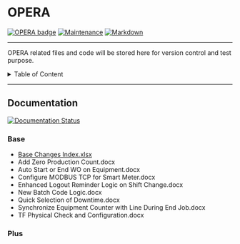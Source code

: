 # OPERA
[![OPERA badge](https://img.shields.io/badge/<OPERA>-<Ongoing>-<COLOR>.svg)](https://shields.io/)
[![Maintenance](https://img.shields.io/badge/Maintained%3F-yes-green.svg)](https://GitHub.com/Naereen/StrapDown.js/graphs/commit-activity)
[![Markdown](https://img.shields.io/badge/Made%20with-Markdown-1f425f.svg)](http://commonmark.org)

---
OPERA related files and code will be stored here for version control and test purpose.

<details>
<summary>Table of Content</summary>

## Table of Content
   * [OPERA](#OPERA)
      * [Documentation](#Documentation)
         * [Base](#Base)
         * [Plus](#Plus)    

</details>

---

## Documentation
[![Documentation Status](https://readthedocs.org/projects/ansicolortags/badge/?version=latest)](http://ansicolortags.readthedocs.io/?badge=latest)

### Base

- [Base Changes Index.xlsx](./Base/Base%20Changes%20Index.xlsx)
- Add Zero Production Count.docx
- Auto Start or End WO on Equipment.docx
- Configure MODBUS TCP for Smart Meter.docx
- Enhanced Logout Reminder Logic on Shift Change.docx
- New Batch Code Logic.docx
- Quick Selection of Downtime.docx
- Synchronize Equipment Counter with Line During End Job.docx
- TF Physical Check and Configuration.docx


### Plus
